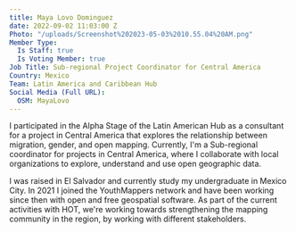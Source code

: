 ```yaml
---
title: Maya Lovo Dominguez
date: 2022-09-02 11:03:00 Z
Photo: "/uploads/Screenshot%202023-05-03%2010.55.04%20AM.png"
Member Type:
  Is Staff: true
  Is Voting Member: true
Job Title: Sub-regional Project Coordinator for Central America
Country: Mexico
Team: Latin America and Caribbean Hub
Social Media (Full URL):
  OSM: MayaLovo
---
```


I participated in the Alpha Stage of the Latin American Hub as a consultant for a project in Central America that explores the relationship between migration, gender, and open mapping. Currently, I'm a Sub-regional coordinator for projects in Central America, where I collaborate with local organizations to explore, understand and use open geographic data. 

I was raised in El Salvador and currently study my undergraduate in Mexico City. In 2021 I joined the YouthMappers network and have been working since then with open and free geospatial software. As part of the current activities with HOT, we're working towards strengthening the mapping community in the region, by working with different stakeholders. 
